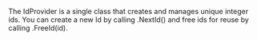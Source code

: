 The IdProvider is a single class that creates and manages unique integer ids.
You can create a new Id by calling .NextId() and free ids for reuse by calling .FreeId(id).
